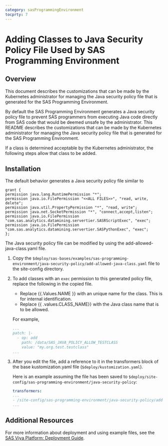 ```yaml
---
category: sasProgrammingEnvironment
tocprty: 7
---
```


# Adding Classes to Java Security Policy File Used by SAS Programming Environment

## Overview

This document describes the customizations that can be made by the Kubernetes
administrator for managing the Java security policy file that is generated for
the SAS Programming Environment.

By default the SAS Programming Environment generates a Java security policy
file to prevent SAS programmers from executing Java code directly from SAS code
that would be deemed unsafe by the administrator. This README describes the
customizations that can be made by the Kubernetes administrator for managing
the Java security policy file that is generated for the SAS Programming
Environment.

If a class is determined acceptable by the Kubernetes administrator, the
following steps allow that class to be added.

## Installation

The default behavior generates a Java security policy file similar to

```text
grant {
permission java.lang.RuntimePermission "*";
permission java.io.FilePermission "<<ALL FILES>>", "read, write, delete";
permission java.util.PropertyPermission "*", "read, write";
permission java.net.SocketPermission "*", "connect,accept,listen";
permission java.io.FilePermission "com.sas.analytics.datamining.servertier.SASRScriptExec", "exec";
permission java.io.FilePermission "com.sas.analytics.datamining.servertier.SASPythonExec", "exec";
};
```

The Java security policy file can be modified by using the
add-allowed-java-class.yaml file.

1. Copy the
`$deploy/sas-bases/examples/sas-programming-environment/java-security-policy/add-allowed-java-class.yaml`
file to the site-config directory.

2. To add classes with an `exec` permission to this generated policy file,
replace the following in the copied file.

   - Replace {{.Values.NAME }} with an unique name for the class.   This is for
   internal identification.
   - Replace {{ .values.CLASS_NAME}} with the Java class name that is to be allowed.

   For example,

   ```yaml
   ...
   patch: |-
     - op: add
       path: /data/SAS_JAVA_POLICY_ALLOW_TESTCLASS
       value: "my.org.test.testclass"
   ...
   ```

3. After you edit the file, add a reference to it in the transformers block of
the base kustomization.yaml file (`$deploy/kustomization.yaml`).

   Here is an example assuming the file has been saved
   to `$deploy/site-config/sas-programming-environment/java-security-policy`:

   ```yaml
   transformers:
   ...
   - /site-config/sas-programming-environment/java-security-policy/add-allowed-java-class.yaml
   ...
   ```

## Additional Resources

For more information about deployment and using example files, see the
[SAS Viya Platform: Deployment Guide](http://documentation.sas.com/?cdcId=itopscdc&cdcVersion=default&docsetId=dplyml0phy0dkr&docsetTarget=titlepage.htm).